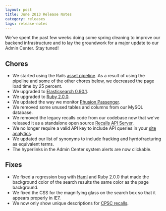 ```yaml
---
layout: post
title: June 2013 Release Notes
category: releases
tags: release-notes
---
```


We've spent the past few weeks doing some spring cleaning to improve our backend infrastructure and to lay the groundwork for a major update to our Admin Center. Stay tuned!

## Chores

* We started using the Rails [asset pipeline](http://guides.rubyonrails.org/asset_pipeline.html). As a result of using the pipeline and some of the other chores below, we decreased the page load time by 25 percent.
* We upgraded to [Elasticsearch 0.90.1](http://www.elasticsearch.org/blog/0-90-1-released/).
* We upgraded to [Ruby 2.0.0](https://www.ruby-lang.org/en/news/2013/05/14/ruby-2-0-0-p195-is-released/).
* We updated the way we monitor [Phusion Passenger](http://blog.phusion.nl/category/passenger/phusion-passenger-4/).
* We removed some unused tables and columns from our MySQL database.
* We removed the legacy recalls code from our codebase now that we've released it as a standalone open source [Recalls API Server](https://github.com/GSA/recalls_api).
* We no longer require a valid API key to include API queries in your [site analytics](/tagged/analytics).
* We updated our list of synonyms to include fracking and hyrdofracturing as equivalent terms.
* The hyperlinks in the Admin Center system alerts are now clickable.

## Fixes

* We fixed a regression bug with [Haml](https://github.com/haml) and Ruby 2.0.0 that made the background color of the search results the same color as the page background.
* We fixed the CSS for the magnifying glass on the search box so that it appears properly in IE7.
* We now only show unique descriptions for [CPSC recalls](http://api.usa.gov/recalls/search?organization=cpsc&sort=date).